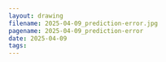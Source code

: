 ```yaml
---
layout: drawing
filename: 2025-04-09_prediction-error.jpg
pagename: 2025-04-09_prediction-error
date: 2025-04-09
tags:
---
```

